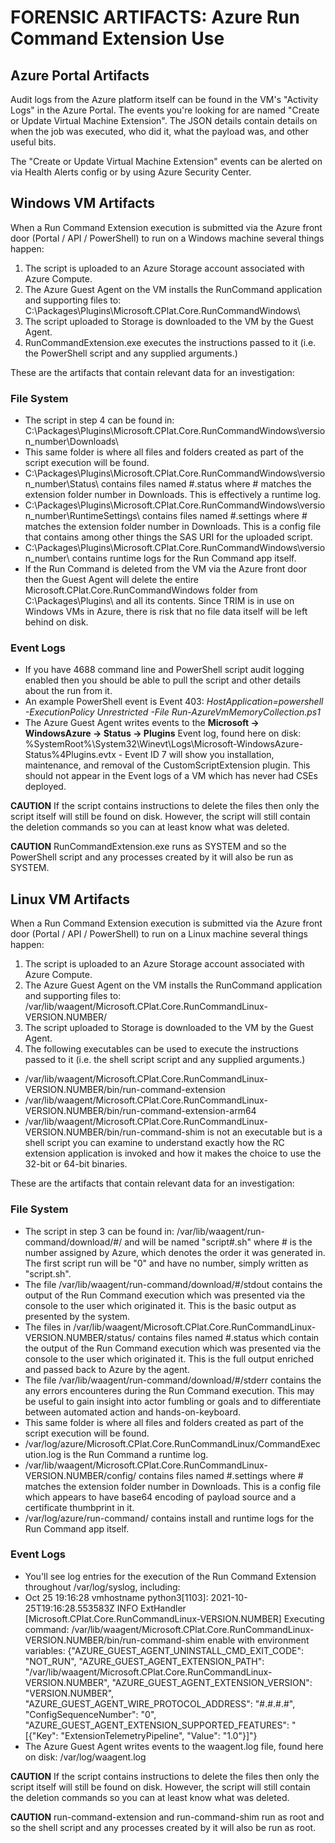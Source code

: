 # FORENSIC ARTIFACTS: Azure Run Command Extension Use

## Azure Portal Artifacts
Audit logs from the Azure platform itself can be found in the VM's "Activity Logs" in the Azure Portal. The events you're looking for are named "Create or Update Virtual Machine Extension". The JSON details contain details on when the job was executed, who did it, what the payload was, and other useful bits.

The "Create or Update Virtual Machine Extension" events can be alerted on via Health Alerts config or by using Azure Security Center.


## Windows VM Artifacts
When a Run Command Extension execution is submitted via the Azure front door (Portal / API / PowerShell) to run on a Windows machine several things happen:

1. The script is uploaded to an Azure Storage account associated with Azure Compute.
2. The Azure Guest Agent on the VM installs the RunCommand application and supporting files to: C:\Packages\Plugins\Microsoft.CPlat.Core.RunCommandWindows\
3. The script uploaded to Storage is downloaded to the VM by the Guest Agent.
4. RunCommandExtension.exe executes the instructions passed to it (i.e. the PowerShell script and any supplied arguments.)

These are the artifacts that contain relevant data for an investigation:

### File System
* The script in step 4 can be found in: C:\Packages\Plugins\Microsoft.CPlat.Core.RunCommandWindows\version_number\Downloads\
* This same folder is where all files and folders created as part of the script execution will be found.
* C:\Packages\Plugins\Microsoft.CPlat.Core.RunCommandWindows\version_number\Status\ contains files named #.status where # matches the extension folder number in Downloads. This is effectively a runtime log.
* C:\Packages\Plugins\Microsoft.CPlat.Core.RunCommandWindows\version_number\RuntimeSettings\ contains files named #.settings where # matches the extension folder number in Downloads. This is a config file that contains among other things the SAS URI for the uploaded script.
* C:\Packages\Plugins\Microsoft.CPlat.Core.RunCommandWindows\version_number\ contains runtime logs for the Run Command app itself.
* If the Run Command is deleted from the VM via the Azure front door then the Guest Agent will delete the entire Microsoft.CPlat.Core.RunCommandWindows folder from C:\Packages\Plugins\ and all its contents. Since TRIM is in use on Windows VMs in Azure, there is risk that no file data itself will be left behind on disk.

### Event Logs
* If you have 4688 command line and PowerShell script audit logging enabled then you should be able to pull the script and other details about the run from it.
* An example PowerShell event is Event 403: _HostApplication=powershell -ExecutionPolicy Unrestricted -File Run-AzureVmMemoryCollection.ps1_
* The Azure Guest Agent writes events to the __Microsoft -> WindowsAzure -> Status -> Plugins__ Event log, found here on disk: %SystemRoot%\System32\Winevt\Logs\Microsoft-WindowsAzure-Status%4Plugins.evtx - Event ID 7 will show you installation, maintenance, and removal of the CustomScriptExtension plugin. This should not appear in the Event logs of a VM which has never had CSEs deployed.

**CAUTION** If the script contains instructions to delete the files then only the script itself will still be found on disk. However, the script will still contain the deletion commands so you can at least know what was deleted.

**CAUTION** RunCommandExtension.exe runs as SYSTEM and so the PowerShell script and any processes created by it will also be run as SYSTEM.


## Linux VM Artifacts
When a Run Command Extension execution is submitted via the Azure front door (Portal / API / PowerShell) to run on a Linux machine several things happen:

1. The script is uploaded to an Azure Storage account associated with Azure Compute.
2. The Azure Guest Agent on the VM installs the RunCommand application and supporting files to:  /var/lib/waagent/Microsoft.CPlat.Core.RunCommandLinux-VERSION.NUMBER/
3. The script uploaded to Storage is downloaded to the VM by the Guest Agent.
4. The following executables can be used to execute the instructions passed to it (i.e. the shell script script and any supplied arguments.)
* /var/lib/waagent/Microsoft.CPlat.Core.RunCommandLinux-VERSION.NUMBER/bin/run-command-extension
* /var/lib/waagent/Microsoft.CPlat.Core.RunCommandLinux-VERSION.NUMBER/bin/run-command-extension-arm64
* /var/lib/waagent/Microsoft.CPlat.Core.RunCommandLinux-VERSION.NUMBER/bin/run-command-shim is not an executable but is a shell script you can examine to understand exactly how the RC extension application is invoked and how it makes the choice to use the 32-bit or 64-bit binaries.

These are the artifacts that contain relevant data for an investigation:

### File System
* The script in step 3 can be found in: /var/lib/waagent/run-command/download/#/ and will be named "script#.sh" where # is the number assigned by Azure, which denotes the order it was generated in. The first script run will be "0" and have no number, simply written as "script.sh".
* The file /var/lib/waagent/run-command/download/#/stdout contains the output of the Run Command execution which was presented via the console to the user which originated it. This is the basic output as presented by the system.
* The files in /var/lib/waagent/Microsoft.CPlat.Core.RunCommandLinux-VERSION.NUMBER/status/ contains files named #.status which contain the output of the Run Command execution which was presented via the console to the user which originated it. This is the full output enriched and passed back to Azure by the agent.
* The file /var/lib/waagent/run-command/download/#/stderr contains the any errors encounteres during the Run Command execution. This may be useful to gain insight into actor fumbling or goals and to differentiate between automated action and hands-on-keyboard.
* This same folder is where all files and folders created as part of the script execution will be found.
* /var/log/azure/Microsoft.CPlat.Core.RunCommandLinux/CommandExecution.log is the Run Command a runtime log.
* /var/lib/waagent/Microsoft.CPlat.Core.RunCommandLinux-VERSION.NUMBER/config/ contains files named #.settings where # matches the extension folder number in Downloads. This is a config file which appears to have base64 encoding of payload source and a certificate thumbprint in it.
* /var/log/azure/run-command/ contains install and runtime logs for the Run Command app itself.

### Event Logs
* You'll see log entries for the execution of the Run Command Extension throughout /var/log/syslog, including:
* Oct 25 19:16:28 vmhostname python3[1103]: 2021-10-25T19:16:28.553583Z INFO ExtHandler [Microsoft.CPlat.Core.RunCommandLinux-VERSION.NUMBER] Executing command: /var/lib/waagent/Microsoft.CPlat.Core.RunCommandLinux-VERSION.NUMBER/bin/run-command-shim enable with environment variables: {"AZURE_GUEST_AGENT_UNINSTALL_CMD_EXIT_CODE": "NOT_RUN", "AZURE_GUEST_AGENT_EXTENSION_PATH": "/var/lib/waagent/Microsoft.CPlat.Core.RunCommandLinux-VERSION.NUMBER", "AZURE_GUEST_AGENT_EXTENSION_VERSION": "VERSION.NUMBER", "AZURE_GUEST_AGENT_WIRE_PROTOCOL_ADDRESS": "#.#.#.#", "ConfigSequenceNumber": "0", "AZURE_GUEST_AGENT_EXTENSION_SUPPORTED_FEATURES": "[{\"Key\": \"ExtensionTelemetryPipeline\", \"Value\": \"1.0\"}]"}
* The Azure Guest Agent writes events to the waagent.log file, found here on disk: /var/log/waagent.log

**CAUTION** If the script contains instructions to delete the files then only the script itself will still be found on disk. However, the script will still contain the deletion commands so you can at least know what was deleted.

**CAUTION** run-command-extension and run-command-shim run as root and so the shell script and any processes created by it will also be run as root.


